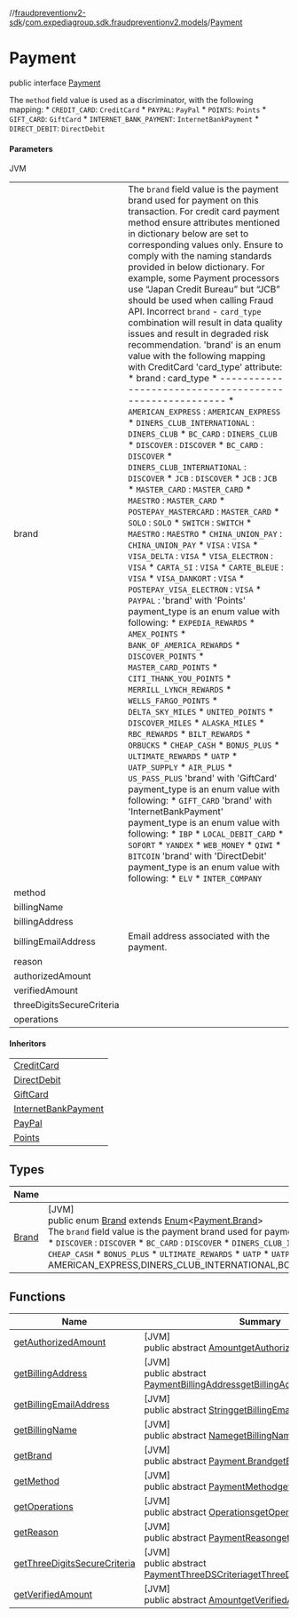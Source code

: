 //[fraudpreventionv2-sdk](../../../index.md)/[com.expediagroup.sdk.fraudpreventionv2.models](../index.md)/[Payment](index.md)

# Payment

public interface [Payment](index.md)

The `method` field value is used as a discriminator, with the following mapping: * `CREDIT_CARD`: `CreditCard` * `PAYPAL`: `PayPal` * `POINTS`: `Points` * `GIFT_CARD`: `GiftCard` * `INTERNET_BANK_PAYMENT`: `InternetBankPayment` * `DIRECT_DEBIT`: `DirectDebit`

#### Parameters

JVM

| | |
|---|---|
| brand | The `brand` field value is the payment brand used for payment on this transaction. For credit card payment method ensure attributes mentioned in dictionary below are set to corresponding values only. Ensure to comply with the naming standards provided in below dictionary. For example, some Payment processors use “Japan Credit Bureau” but “JCB” should be used when calling Fraud API. Incorrect `brand` - `card_type` combination will result in data quality issues and result in degraded risk recommendation. 'brand' is an enum value with the following mapping with CreditCard 'card_type' attribute: *       brand                 :      card_type * ------------------------------------------------------- * `AMERICAN_EXPRESS`          : `AMERICAN_EXPRESS` * `DINERS_CLUB_INTERNATIONAL` : `DINERS_CLUB` * `BC_CARD`                   : `DINERS_CLUB` * `DISCOVER`                  : `DISCOVER` * `BC_CARD`                   : `DISCOVER` * `DINERS_CLUB_INTERNATIONAL` : `DISCOVER` * `JCB`                       : `DISCOVER` * `JCB`                       : `JCB` * `MASTER_CARD`               : `MASTER_CARD` * `MAESTRO`                   : `MASTER_CARD` * `POSTEPAY_MASTERCARD`       : `MASTER_CARD` * `SOLO`                      : `SOLO` * `SWITCH`                    : `SWITCH` * `MAESTRO`                   : `MAESTRO` * `CHINA_UNION_PAY`           : `CHINA_UNION_PAY` * `VISA`                      : `VISA` * `VISA_DELTA`                : `VISA` * `VISA_ELECTRON`             : `VISA` * `CARTA_SI`                  : `VISA` * `CARTE_BLEUE`               : `VISA` * `VISA_DANKORT`              : `VISA` * `POSTEPAY_VISA_ELECTRON`    : `VISA` * `PAYPAL`                    :  'brand' with 'Points' payment_type is an enum value with following: * `EXPEDIA_REWARDS` * `AMEX_POINTS` * `BANK_OF_AMERICA_REWARDS` * `DISCOVER_POINTS` * `MASTER_CARD_POINTS` * `CITI_THANK_YOU_POINTS` * `MERRILL_LYNCH_REWARDS` * `WELLS_FARGO_POINTS` * `DELTA_SKY_MILES` * `UNITED_POINTS` * `DISCOVER_MILES` * `ALASKA_MILES` * `RBC_REWARDS` * `BILT_REWARDS` * `ORBUCKS` * `CHEAP_CASH` * `BONUS_PLUS` * `ULTIMATE_REWARDS` * `UATP` * `UATP_SUPPLY` * `AIR_PLUS` * `US_PASS_PLUS`  'brand' with 'GiftCard' payment_type is an enum value with following: * `GIFT_CARD`  'brand' with 'InternetBankPayment' payment_type is an enum value with following: * `IBP` * `LOCAL_DEBIT_CARD` * `SOFORT` * `YANDEX` * `WEB_MONEY` * `QIWI` * `BITCOIN`  'brand' with 'DirectDebit' payment_type is an enum value with following: * `ELV` * `INTER_COMPANY` |
| method |
| billingName |
| billingAddress |
| billingEmailAddress | Email address associated with the payment. |
| reason |
| authorizedAmount |
| verifiedAmount |
| threeDigitsSecureCriteria |
| operations |

#### Inheritors

| |
|---|
| [CreditCard](../-credit-card/index.md) |
| [DirectDebit](../-direct-debit/index.md) |
| [GiftCard](../-gift-card/index.md) |
| [InternetBankPayment](../-internet-bank-payment/index.md) |
| [PayPal](../-pay-pal/index.md) |
| [Points](../-points/index.md) |

## Types

| Name | Summary |
|---|---|
| [Brand](-brand/index.md) | [JVM]<br>public enum [Brand](-brand/index.md) extends [Enum](https://docs.oracle.com/javase/8/docs/api/java/lang/Enum.html)&lt;[Payment.Brand](-brand/index.md)&gt;<br>The `brand` field value is the payment brand used for payment on this transaction. For credit card payment method ensure attributes mentioned in dictionary below are set to corresponding values only. Ensure to comply with the naming standards provided in below dictionary. For example, some Payment processors use “Japan Credit Bureau” but “JCB” should be used when calling Fraud API. Incorrect `brand` - `card_type` combination will result in data quality issues and result in degraded risk recommendation. 'brand' is an enum value with the following mapping with CreditCard 'card_type' attribute: *       brand                 :      card_type * ------------------------------------------------------- * `AMERICAN_EXPRESS`          : `AMERICAN_EXPRESS` * `DINERS_CLUB_INTERNATIONAL` : `DINERS_CLUB` * `BC_CARD`                   : `DINERS_CLUB` * `DISCOVER`                  : `DISCOVER` * `BC_CARD`                   : `DISCOVER` * `DINERS_CLUB_INTERNATIONAL` : `DISCOVER` * `JCB`                       : `DISCOVER` * `JCB`                       : `JCB` * `MASTER_CARD`               : `MASTER_CARD` * `MAESTRO`                   : `MASTER_CARD` * `POSTEPAY_MASTERCARD`       : `MASTER_CARD` * `SOLO`                      : `SOLO` * `SWITCH`                    : `SWITCH` * `MAESTRO`                   : `MAESTRO` * `CHINA_UNION_PAY`           : `CHINA_UNION_PAY` * `VISA`                      : `VISA` * `VISA_DELTA`                : `VISA` * `VISA_ELECTRON`             : `VISA` * `CARTA_SI`                  : `VISA` * `CARTE_BLEUE`               : `VISA` * `VISA_DANKORT`              : `VISA` * `POSTEPAY_VISA_ELECTRON`    : `VISA` * `PAYPAL`                    :  'brand' with 'Points' payment_type is an enum value with following: * `EXPEDIA_REWARDS` * `AMEX_POINTS` * `BANK_OF_AMERICA_REWARDS` * `DISCOVER_POINTS` * `MASTER_CARD_POINTS` * `CITI_THANK_YOU_POINTS` * `MERRILL_LYNCH_REWARDS` * `WELLS_FARGO_POINTS` * `DELTA_SKY_MILES` * `UNITED_POINTS` * `DISCOVER_MILES` * `ALASKA_MILES` * `RBC_REWARDS` * `BILT_REWARDS` * `ORBUCKS` * `CHEAP_CASH` * `BONUS_PLUS` * `ULTIMATE_REWARDS` * `UATP` * `UATP_SUPPLY` * `AIR_PLUS` * `US_PASS_PLUS`  'brand' with 'GiftCard' payment_type is an enum value with following: * `GIFT_CARD`  'brand' with 'InternetBankPayment' payment_type is an enum value with following: * `IBP` * `LOCAL_DEBIT_CARD` * `SOFORT` * `YANDEX` * `WEB_MONEY` * `QIWI` * `BITCOIN`  'brand' with 'DirectDebit' payment_type is an enum value with following: * `ELV` * `INTER_COMPANY` Values: AMERICAN_EXPRESS,DINERS_CLUB_INTERNATIONAL,BC_CARD,DISCOVER,JCB,MASTER_CARD,MAESTRO,POSTEPAY_MASTERCARD,SOLO,SWITCH,CHINA_UNION_PAY,VISA,VISA_DELTA,VISA_ELECTRON,CARTA_SI,CARTE_BLEUE,VISA_DANKORT,POSTEPAY_VISA_ELECTRON,PAYPAL,EXPEDIA_REWARDS,AMEX_POINTS,BANK_OF_AMERICA_REWARDS,DISCOVER_POINTS,MASTER_CARD_POINTS,CITI_THANK_YOU_POINTS,MERRILL_LYNCH_REWARDS,WELLS_FARGO_POINTS,DELTA_SKY_MILES,UNITED_POINTS,DISCOVER_MILES,ALASKA_MILES,RBC_REWARDS,BILT_REWARDS,ORBUCKS,CHEAP_CASH,BONUS_PLUS,ULTIMATE_REWARDS,UATP,UATP_SUPPLY,AIR_PLUS,US_PASS_PLUS,GIFT_CARD,IBP,LOCAL_DEBIT_CARD,SOFORT,YANDEX,WEB_MONEY,QIWI,BITCOIN,ELV,INTER_COMPANY |

## Functions

| Name | Summary |
|---|---|
| [getAuthorizedAmount](get-authorized-amount.md) | [JVM]<br>public abstract [Amount](../-amount/index.md)[getAuthorizedAmount](get-authorized-amount.md)() |
| [getBillingAddress](get-billing-address.md) | [JVM]<br>public abstract [PaymentBillingAddress](../-payment-billing-address/index.md)[getBillingAddress](get-billing-address.md)() |
| [getBillingEmailAddress](get-billing-email-address.md) | [JVM]<br>public abstract [String](https://docs.oracle.com/javase/8/docs/api/java/lang/String.html)[getBillingEmailAddress](get-billing-email-address.md)() |
| [getBillingName](get-billing-name.md) | [JVM]<br>public abstract [Name](../-name/index.md)[getBillingName](get-billing-name.md)() |
| [getBrand](get-brand.md) | [JVM]<br>public abstract [Payment.Brand](-brand/index.md)[getBrand](get-brand.md)() |
| [getMethod](get-method.md) | [JVM]<br>public abstract [PaymentMethod](../-payment-method/index.md)[getMethod](get-method.md)() |
| [getOperations](get-operations.md) | [JVM]<br>public abstract [Operations](../-operations/index.md)[getOperations](get-operations.md)() |
| [getReason](get-reason.md) | [JVM]<br>public abstract [PaymentReason](../-payment-reason/index.md)[getReason](get-reason.md)() |
| [getThreeDigitsSecureCriteria](get-three-digits-secure-criteria.md) | [JVM]<br>public abstract [PaymentThreeDSCriteria](../-payment-three-d-s-criteria/index.md)[getThreeDigitsSecureCriteria](get-three-digits-secure-criteria.md)() |
| [getVerifiedAmount](get-verified-amount.md) | [JVM]<br>public abstract [Amount](../-amount/index.md)[getVerifiedAmount](get-verified-amount.md)() |

